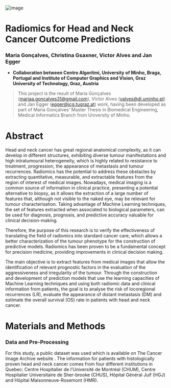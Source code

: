 ![image](https://user-images.githubusercontent.com/98060736/150524636-6c3f857d-f76a-428c-ad46-56378a0a15f6.png)

# Radiomics for Head and Neck Cancer Outcome Predictions

### Maria Gonçalves, Christina Gsaxner, Victor Alves and Jan Egger 

* __Collaboration between Centro Algoritmi, University of Minho, Braga, Portugal and Institute of Computer Graphics and Vision, Graz University of Technology, Graz, Austria__

> This project is the result of Maria Gonçalves (mariaa.goncalves31@gmail.com), Victor Alves (valves@di.uminho.pt) and Jan Egger (egger@icg.tugraz.at) work, having been developed as part of Maria Gonçalves' Master Thesis in Biomedical Engineering, Medical Informatics Branch from University of Minho.


# Abstract

Head and neck cancer has great regional anatomical complexity, as it can develop in different structures, exhibiting diverse tumour manifestations and high intratumoural heterogeneity, which is highly related to resistance to treatment, progression, the appearance of metastasis and tumour recurrences. Radiomics has the potential to address these obstacles by extracting quantitative, measurable, and extractable features from the region of interest of medical images. Nowadays, medical imaging is a common source of information in clinical practice, presenting a potential alternative to biopsy, as it allows the extraction of a large number of features that, although not visible to the naked eye, may be relevant for tumour characterisation. Taking advantage of Machine Learning techniques, the set of features extracted when associated to biological parameters, can be used for diagnosis, prognosis, and predictive accuracy valuable for clinical decision-making.

Therefore, the purpose of this research is to verify the effectiveness of translating the field of radiomics into standard cancer care, which allows a better characterization of the tumour phenotype for the construction of predictive models. Radiomics has been proven to be a fundamental concept for precision medicine, providing improvements in clinical decision making.

The main objective is to extract features from medical images that allow the identification of relevant prognostic factors in the evaluation of the aggressiveness and irregularity of the tumour. Through the construction and development of prediction models that use the learning capacities of Machine Learning techniques and using both radiomic data and clinical information from patients, the goal is to analyse the risk of locoregional recurrences (LR), evaluate the appearance of distant metastasis (DM) and estimate the overall survival (OS) rate in patients with head and neck cancer.


# Materials and Methods
### Data and Pre-Processing

For this study, a public dataset was used which is available on The Cancer Image Archive website . The information for patients with histologically proven head and neck cancer comes from four different institutions in Quebec: Centre Hospitalier de l’Université de Montréal (CHUM), Centre Hospitalier Universitaire de Sher-brooke (CHUS), Hôpital Général Juif (HGJ) and Hôpital Maisonneuve-Rosemont (HMR).

